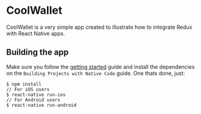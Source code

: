 # CoolWallet

CoolWallet is a very simple app created to illustrate how to integrate Redux with React Native apps.

## Building the app

Make sure you follow the [getting started](https://facebook.github.io/react-native/docs/getting-started.html) guide and install the dependencies on the `Building Projects with Native Code` guide. One thats done, just:

```
$ npm install
// For iOS users
$ react-native run-ios
// For Android users
$ react-native run-android
```
